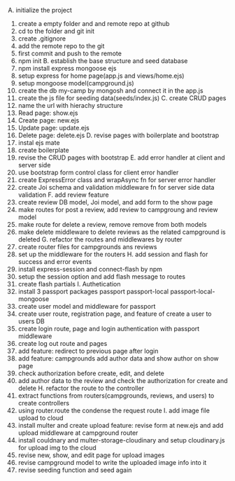 A. initialize the project
1. create a empty folder and and remote repo at github
2. cd to the folder and git init
3. create .gitignore
4. add the remote repo to the git
5. first commit and push to the remote
6. npm init
B. establish the base structure and seed database
1. npm install express mongoose ejs
2. setup express for home page(app.js and views/home.ejs)
3. setup mongoose model(campground.js)
4. create the db my-camp by mongosh and connect it in the app.js
5. create the js file for seeding data(seeds/index.js)
C. create CRUD pages
1. name the url with hierachy structure
2. Read page: show.ejs
3. Create page: new.ejs
4. Update page: update.ejs
5. Delete page: delete.ejs
D. revise pages with boilerplate and bootstrap
1. instal ejs mate
2. create boilerplate
3. revise the CRUD pages with bootstrap
E. add error handler at client and server side
1. use bootstrap form control class for client error handler
2. create ExpressError class and wrapAsync fn for server error handler
3. create Joi schema and validation middleware fn for server side data validation
F. add review feature
1. create review DB model, Joi model, and add form to the show page
2. make routes for post a review, add review to campgroung and review model
3. make route for delete a review, remove remove from both models
4. make delete middleware to delete reviews as the related campground is deleted
G. refactor the routes and middlewares by router
1. create router files for campgrounds ans reviews
2. set up the middleware for the routers
H. add session and flash for success and error events
1. install express-session and connect-flash by npm
2. setup the session option and add flash message to routes
3. create flash partials
I. Authetication
1. install 3 passport packages passport passport-local passport-local-mongoose
2. create user model and middleware for passport
3. create user route, registration page, and feature of create a user to users DB
4. create login route, page and login authentication with passport middleware
5. create log out route and pages
6. add feature: redirect to previous page after login
7. add feature: campgrounds add author data and show author on show page
8. check authorization before create, edit, and delete
9. add author data to the review and check the authorization for create and delete
H. refactor the route to the controller
1. extract functions from routers(campgrounds, reviews, and users) to create controllers
2. using router.route the condense the request route
I. add image file upload to cloud
1. install multer and create upload feature: revise form at new.ejs and add upload middleware at campground router
2. install couldnary and multer-storage-cloudinary and setup cloudinary.js for upload img to the cloud
3. revise new, show, and edit page for upload images
4. revise campground model to write the uploaded image info into it
5. revise seeding function and seed again
